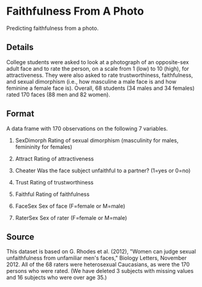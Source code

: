 # Faithfulness From A Photo
Predicting faithfulness from a photo.

## Details
College students were asked to look at a photograph of an opposite-sex adult face and to rate the person, on a scale from 1 (low) to 10 (high), for attractiveness. They were also asked to rate trustworthiness, faithfulness, and sexual dimorphism (i.e., how masculine a male face is and how feminine a female face is). Overall, 68 students (34 males and 34 females) rated 170 faces (88 men and 82 women).

## Format
A data frame with 170 observations on the following 7 variables.

1. SexDimorph
Rating of sexual dimorphism (masculinity for males, femininity for females)

2. Attract
Rating of attractiveness

3. Cheater
Was the face subject unfaithful to a partner? (1=yes or 0=no)

4. Trust
Rating of trustworthiness

5. Faithful
Rating of faithfulness

6. FaceSex
Sex of face (F=female or M=male)

7. RaterSex
Sex of rater (F=female or M=male)

## Source
This dataset is based on G. Rhodes et al. (2012), "Women can judge sexual unfaithfulness from unfamiliar men's faces," Biology Letters, November 2012. All of the 68 raters were heterosexual Caucasians, as were the 170 persons who were rated. (We have deleted 3 subjects with missing values and 16 subjects who were over age 35.)
